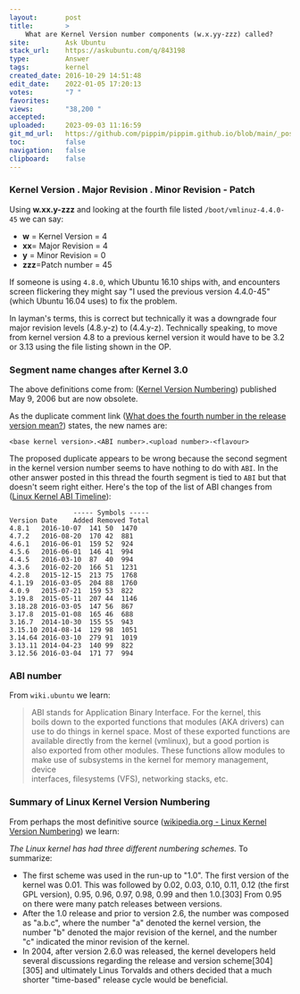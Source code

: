 ```yaml
---
layout:       post
title:        >
    What are Kernel Version number components (w.x.yy-zzz) called?
site:         Ask Ubuntu
stack_url:    https://askubuntu.com/q/843198
type:         Answer
tags:         kernel
created_date: 2016-10-29 14:51:48
edit_date:    2022-01-05 17:20:13
votes:        "7 "
favorites:    
views:        "38,200 "
accepted:     
uploaded:     2023-09-03 11:16:59
git_md_url:   https://github.com/pippim/pippim.github.io/blob/main/_posts/2016/2016-10-29-What-are-Kernel-Version-number-components-_w.x.yy-zzz_-called_.md
toc:          false
navigation:   false
clipboard:    false
---
```


### Kernel Version . Major Revision . Minor Revision - Patch

Using **w.xx.y-zzz** and looking at the fourth file listed `/boot/vmlinuz-4.4.0-45` we can say:

 - **w** = Kernel Version = 4
 - **xx**= Major Revision = 4
 - **y** = Minor Revision = 0
 - **zzz**=Patch number = 45

If someone is using `4.8.0`, which Ubuntu 16.10 ships with, and encounters screen flickering they might say "I used the previous version 4.4.0-45" (which Ubuntu 16.04 uses) to fix the problem.

In layman's terms, this is correct but technically it was a downgrade four major revision levels (4.8.y-z) to (4.4.y-z). Technically speaking, to move from kernel version 4.8 to a previous kernel version it would have to be 3.2 or 3.13 using the file listing shown in the OP.

### Segment name changes after Kernel 3.0

The above definitions come from: ([Kernel Version Numbering][1]) published May 9, 2006 but are now obsolete.

As the duplicate comment link ([What does the fourth number in the release version mean?][2]) states, the new names are:

``` 
<base kernel version>.<ABI number>.<upload number>-<flavour>
```

The proposed duplicate appears to be wrong because the second segment in the kernel version number seems to have nothing to do with `ABI`. In the other answer posted in this thread the fourth segment is tied to `ABI` but that doesn't seem right either. Here's the top of the list of ABI changes from ([Linux Kernel ABI Timeline][3]):

``` 
                ----- Symbols -----
Version	Date    Added Removed Total
4.8.1	2016-10-07	141	50	1470
4.7.2	2016-08-20	170	42	881
4.6.1	2016-06-01	159	52	924
4.5.6	2016-06-01	146	41	994
4.4.5	2016-03-10	87	40	994
4.3.6	2016-02-20	166	51	1231
4.2.8	2015-12-15	213	75	1768
4.1.19	2016-03-05	204	88	1760
4.0.9	2015-07-21	159	53	822
3.19.8	2015-05-11	207	44	1146
3.18.28	2016-03-05	147	56	867
3.17.8	2015-01-08	165	46	688
3.16.7	2014-10-30	155	55	943
3.15.10	2014-08-14	129	98	1051
3.14.64	2016-03-10	279	91	1019
3.13.11	2014-04-23	140	99	822
3.12.56	2016-03-04	171	77	994
```

### ABI number

From `wiki.ubuntu` we learn:

> ABI stands for Application Binary Interface. For the kernel, this  
> boils down to the exported functions that modules (AKA drivers) can  
> use to do things in kernel space. Most of these exported functions are  
> available directly from the kernel (vmlinux), but a good portion is  
> also exported from other modules. These functions allow modules to  
> make use of subsystems in the kernel for memory management, device  
> interfaces, filesystems (VFS), networking stacks, etc.  

### Summary of Linux Kernel Version Numbering

From perhaps the most definitive source ([wikipedia.org - Linux Kernel Version Numbering][4]) we learn:

*The Linux kernel has had three different numbering schemes.* To summarize:

 - The first scheme was used in the run-up to "1.0". The first version
   of the kernel was 0.01. This was followed by 0.02, 0.03, 0.10, 0.11,
   0.12 (the first GPL version), 0.95, 0.96, 0.97, 0.98, 0.99 and then 1.0.[303] From 0.95 on there were many patch releases between versions.
 - After the 1.0 release and prior to version 2.6, the number was
   composed as "a.b.c", where the number "a" denoted the kernel version,
   the number "b" denoted the major revision of the kernel, and the
   number "c" indicated the minor revision of the kernel.
 - In 2004, after version 2.6.0 was released, the kernel developers held
   several discussions regarding the release and version
   scheme[304][305] and ultimately Linus Torvalds and others decided
   that a much shorter "time-based" release cycle would be beneficial.


  [1]: http://www.linfo.org/kernel_version_numbering.html
  [2]: https://askubuntu.com/questions/637852/what-does-the-fourth-number-in-the-release-version-mean
  [3]: https://abi-laboratory.pro/tracker/timeline/linux/
  [4]: https://en.wikipedia.org/wiki/Linux_kernel#Version_numbering
